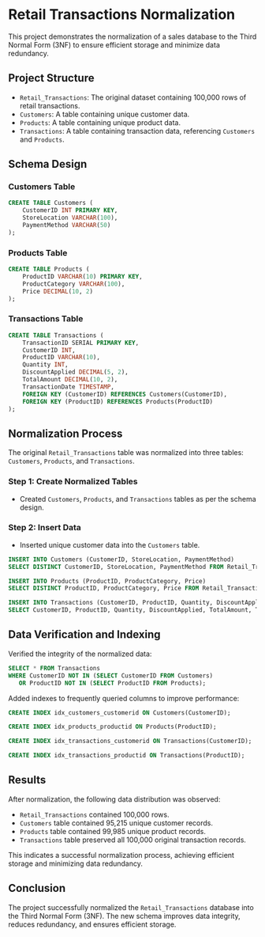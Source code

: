 # Retail Transactions Normalization

This project demonstrates the normalization of a sales database to the Third Normal Form (3NF) to ensure efficient storage and minimize data redundancy.

## Project Structure

- `Retail_Transactions`: The original dataset containing 100,000 rows of retail transactions.
- `Customers`: A table containing unique customer data.
- `Products`: A table containing unique product data.
- `Transactions`: A table containing transaction data, referencing `Customers` and `Products`.

## Schema Design

### Customers Table

```sql
CREATE TABLE Customers (
    CustomerID INT PRIMARY KEY,
    StoreLocation VARCHAR(100),
    PaymentMethod VARCHAR(50)
);
```

### Products Table

```sql
CREATE TABLE Products (
    ProductID VARCHAR(10) PRIMARY KEY,
    ProductCategory VARCHAR(100),
    Price DECIMAL(10, 2)
);
```

### Transactions Table

```sql
CREATE TABLE Transactions (
    TransactionID SERIAL PRIMARY KEY,
    CustomerID INT,
    ProductID VARCHAR(10),
    Quantity INT,
    DiscountApplied DECIMAL(5, 2),
    TotalAmount DECIMAL(10, 2),
    TransactionDate TIMESTAMP,
    FOREIGN KEY (CustomerID) REFERENCES Customers(CustomerID),
    FOREIGN KEY (ProductID) REFERENCES Products(ProductID)
);
```

## Normalization Process

The original `Retail_Transactions` table was normalized into three tables: `Customers`, `Products`, and `Transactions`.

### Step 1: Create Normalized Tables

- Created `Customers`, `Products`, and `Transactions` tables as per the schema design.

### Step 2: Insert Data

- Inserted unique customer data into the `Customers` table.

```sql
INSERT INTO Customers (CustomerID, StoreLocation, PaymentMethod)
SELECT DISTINCT CustomerID, StoreLocation, PaymentMethod FROM Retail_Transactions;
```

```sql
INSERT INTO Products (ProductID, ProductCategory, Price)
SELECT DISTINCT ProductID, ProductCategory, Price FROM Retail_Transactions;

```

```sql
INSERT INTO Transactions (CustomerID, ProductID, Quantity, DiscountApplied, TotalAmount, TransactionDate)
SELECT CustomerID, ProductID, Quantity, DiscountApplied, TotalAmount, TransactionDate FROM Retail_Transactions;
```

## Data Verification and Indexing

Verified the integrity of the normalized data:

```sql
SELECT * FROM Transactions
WHERE CustomerID NOT IN (SELECT CustomerID FROM Customers)
   OR ProductID NOT IN (SELECT ProductID FROM Products);
```

Added indexes to frequently queried columns to improve performance:

```sql
CREATE INDEX idx_customers_customerid ON Customers(CustomerID);
```

```sql
CREATE INDEX idx_products_productid ON Products(ProductID);
```

```sql
CREATE INDEX idx_transactions_customerid ON Transactions(CustomerID);
```

```sql
CREATE INDEX idx_transactions_productid ON Transactions(ProductID);
```

## Results

After normalization, the following data distribution was observed:

- `Retail_Transactions` contained 100,000 rows.
- `Customers` table contained 95,215 unique customer records.
- `Products` table contained 99,985 unique product records.
- `Transactions` table preserved all 100,000 original transaction records.

This indicates a successful normalization process, achieving efficient storage and minimizing data redundancy.

## Conclusion

The project successfully normalized the `Retail_Transactions` database into the Third Normal Form (3NF). The new schema improves data integrity, reduces redundancy, and ensures efficient storage.

